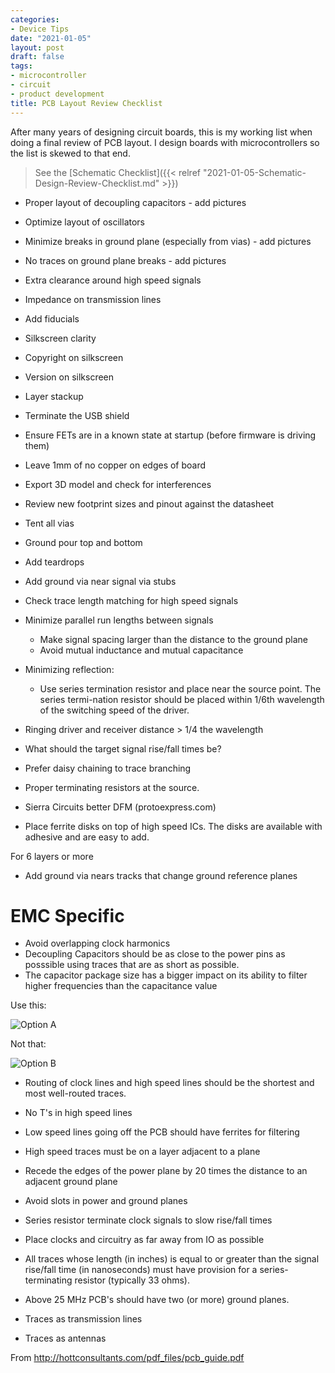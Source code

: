 ```yaml
---
categories:
- Device Tips
date: "2021-01-05"
layout: post
draft: false
tags:
- microcontroller
- circuit
- product development
title: PCB Layout Review Checklist 
---
```


After many years of designing circuit boards, this is my working list when doing a final review of PCB layout. I design boards with microcontrollers so the list is skewed to that end.

> See the [Schematic Checklist]({{< relref "2021-01-05-Schematic-Design-Review-Checklist.md" >}})

- Proper layout of decoupling capacitors - add pictures
- Optimize layout of oscillators
- Minimize breaks in ground plane (especially from vias) - add pictures
- No traces on ground plane breaks - add pictures
- Extra clearance around high speed signals
- Impedance on transmission lines
- Add fiducials
- Silkscreen clarity
- Copyright on silkscreen
- Version on silkscreen
- Layer stackup 
- Terminate the USB shield
- Ensure FETs are in a known state at startup (before firmware is driving them)
- Leave 1mm of no copper on edges of board
- Export 3D model and check for interferences
- Review new footprint sizes and pinout against the datasheet
- Tent all vias
- Ground pour top and bottom
- Add teardrops
- Add ground via near signal via stubs
- Check trace length matching for high speed signals
- Minimize parallel run lengths between signals
  - Make signal spacing larger than the distance to the ground plane
  - Avoid mutual inductance and mutual capacitance

- Minimizing reflection:
  - Use  series  termination  resistor  and  place  near  the  source  point.  The  series  termi-nation resistor should be placed within 1/6th wavelength of the switching speed of the driver.
- Ringing driver and receiver distance > 1/4 the wavelength

- What should the target signal rise/fall times be?
- Prefer daisy chaining to trace branching
- Proper terminating resistors at the source.

- Sierra Circuits better DFM (protoexpress.com)

- Place ferrite disks on top of high speed ICs. The disks are available with adhesive and are easy to add.

For 6 layers or more

- Add ground via nears tracks that change ground reference planes


# EMC Specific

- Avoid overlapping clock harmonics
- Decoupling Capacitors should be as close to the power pins as posssible using traces that are as short as possible. 
- The capacitor package size has a bigger impact on its ability to filter higher frequencies than the capacitance value

Use this:

![Option A](/images/emc-decoupling-option-a.jpg)

Not that:

![Option B](/images/emc-decoupling-option-b.jpg)

- Routing of clock lines and high speed lines should be the shortest and most well-routed traces.
- No T's in high speed lines
- Low speed lines going off the PCB should have ferrites for filtering
- High speed traces must be on a layer adjacent to a plane
- Recede the edges of the power plane by 20 times the distance to an adjacent ground plane
- Avoid slots in power and ground planes
- Series resistor terminate clock signals to slow rise/fall times
- Place clocks and circuitry as far away from IO as possible

- All traces whose length (in inches) is equal to or greater than the signal rise/fall time (in nanoseconds) must have provision for a series-terminating resistor (typically 33 ohms).
- Above 25 MHz PCB's should have two (or more) ground planes.

- Traces as transmission lines
- Traces as antennas


From http://hottconsultants.com/pdf_files/pcb_guide.pdf